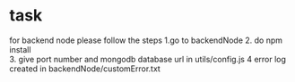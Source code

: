 # task

for backend node please follow the steps
1.go to backendNode
2. do npm install  
3. give port number and mongodb database url in utils/config.js
4 error log created in backendNode/customError.txt
